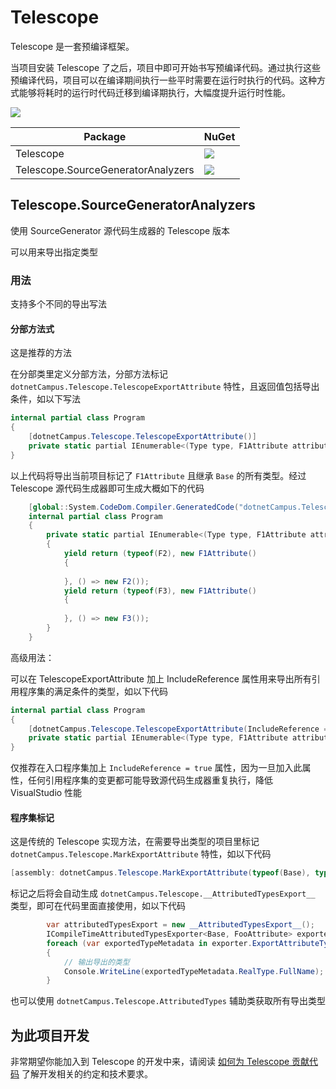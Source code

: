 # Telescope

Telescope 是一套预编译框架。

当项目安装 Telescope 了之后，项目中即可开始书写预编译代码。通过执行这些预编译代码，项目可以在编译期间执行一些平时需要在运行时执行的代码。这种方式能够将耗时的运行时代码迁移到编译期执行，大幅度提升运行时性能。

![](https://github.com/dotnet-campus/Telescope/workflows/.NET%20Core/badge.svg)

|Package|NuGet|
|--|--|
|Telescope|[![](https://img.shields.io/nuget/v/dotnetCampus.Telescope.svg)](https://www.nuget.org/packages/dotnetCampus.Telescope)|
|Telescope.SourceGeneratorAnalyzers|[![](https://img.shields.io/nuget/v/dotnetCampus.Telescope.SourceGeneratorAnalyzers.svg)](https://www.nuget.org/packages/dotnetCampus.Telescope.SourceGeneratorAnalyzers)|

## Telescope.SourceGeneratorAnalyzers

使用 SourceGenerator 源代码生成器的 Telescope 版本

可以用来导出指定类型

### 用法

支持多个不同的导出写法

#### 分部方法式

这是推荐的方法

在分部类里定义分部方法，分部方法标记 `dotnetCampus.Telescope.TelescopeExportAttribute` 特性，且返回值包括导出条件，如以下写法

```csharp
internal partial class Program
{
    [dotnetCampus.Telescope.TelescopeExportAttribute()]
    private static partial IEnumerable<(Type type, F1Attribute attribute, Func<Base> creator)> ExportFooEnumerable();
}
```

以上代码将导出当前项目标记了 `F1Attribute` 且继承 `Base` 的所有类型。经过 Telescope 源代码生成器即可生成大概如下的代码

```csharp
    [global::System.CodeDom.Compiler.GeneratedCode("dotnetCampus.Telescope.SourceGeneratorAnalyzers", "1.0.0")]
    internal partial class Program
    {
        private static partial IEnumerable<(Type type, F1Attribute attribute, Func<Base> creator)> ExportFooEnumerable()
        {
            yield return (typeof(F2), new F1Attribute()
            {
                       
            }, () => new F2());
            yield return (typeof(F3), new F1Attribute()
            {
                       
            }, () => new F3());
        }
    }
```

高级用法：

可以在 TelescopeExportAttribute 加上 IncludeReference 属性用来导出所有引用程序集的满足条件的类型，如以下代码

```csharp
internal partial class Program
{
    [dotnetCampus.Telescope.TelescopeExportAttribute(IncludeReference = true)]
    private static partial IEnumerable<(Type type, F1Attribute attribute, Func<Base> creator)> ExportFooEnumerable();
}
```

仅推荐在入口程序集加上 `IncludeReference = true` 属性，因为一旦加入此属性，任何引用程序集的变更都可能导致源代码生成器重复执行，降低 VisualStudio 性能

#### 程序集标记

这是传统的 Telescope 实现方法，在需要导出类型的项目里标记 `dotnetCampus.Telescope.MarkExportAttribute` 特性，如以下代码

```csharp
[assembly: dotnetCampus.Telescope.MarkExportAttribute(typeof(Base), typeof(FooAttribute))]
```

标记之后将会自动生成 `dotnetCampus.Telescope.__AttributedTypesExport__` 类型，即可在代码里面直接使用，如以下代码

```csharp
        var attributedTypesExport = new __AttributedTypesExport__();
        ICompileTimeAttributedTypesExporter<Base, FooAttribute> exporter = attributedTypesExport;
        foreach (var exportedTypeMetadata in exporter.ExportAttributeTypes())
        {
            // 输出导出的类型
            Console.WriteLine(exportedTypeMetadata.RealType.FullName);
        }
```

也可以使用 `dotnetCampus.Telescope.AttributedTypes` 辅助类获取所有导出类型

## 为此项目开发

非常期望你能加入到 Telescope 的开发中来，请阅读 [如何为 Telescope 贡献代码](/docs/how-to-contribute.md) 了解开发相关的约定和技术要求。
